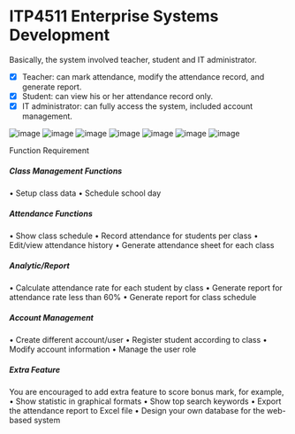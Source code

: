# ITP4511 Enterprise Systems Development

Basically, the system involved teacher, student and IT administrator.
- [x] Teacher: can mark attendance, modify the attendance record, and generate report.
- [x] Student: can view his or her attendance record only.
- [x] IT administrator: can fully access the system, included account management.

![image](https://github.com/jerrykhh/Class-Attend-System/blob/master/sample-image/sample-image1.jpg)
![image](https://github.com/jerrykhh/Class-Attend-System/blob/master/sample-image/sample-image2.jpg)
![image](https://github.com/jerrykhh/Class-Attend-System/blob/master/sample-image/sample-image3.jpg)
![image](https://github.com/jerrykhh/Class-Attend-System/blob/master/sample-image/sample-image4.jpg)
![image](https://github.com/jerrykhh/Class-Attend-System/blob/master/sample-image/sample-image5.jpg)
![image](https://github.com/jerrykhh/Class-Attend-System/blob/master/sample-image/sample-image6.jpg)
![image](https://github.com/jerrykhh/Class-Attend-System/blob/master/sample-image/sample-image7.jpg)



Function Requirement
##### Class Management Functions
• Setup class data
• Schedule school day

##### Attendance Functions
• Show class schedule
• Record attendance for students per class
• Edit/view attendance history
• Generate attendance sheet for each class

##### Analytic/Report
• Calculate attendance rate for each student by class
• Generate report for attendance rate less than 60%
• Generate report for class schedule

##### Account Management
• Create different account/user
• Register student according to class
• Modify account information
• Manage the user role

##### Extra Feature
You are encouraged to add extra feature to score bonus mark, for example,
• Show statistic in graphical formats
• Show top search keywords
• Export the attendance report to Excel file
• Design your own database for the web-based system
